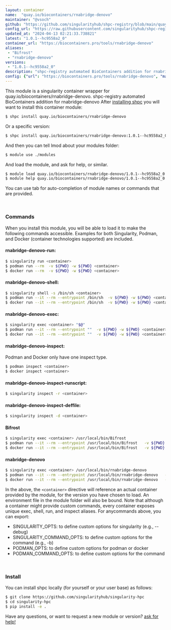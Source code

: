 ```yaml
---
layout: container
name:  "quay.io/biocontainers/rnabridge-denovo"
maintainer: "@vsoch"
github: "https://github.com/singularityhub/shpc-registry/blob/main/quay.io/biocontainers/rnabridge-denovo/container.yaml"
config_url: "https://raw.githubusercontent.com/singularityhub/shpc-registry/main/quay.io/biocontainers/rnabridge-denovo/container.yaml"
updated_at: "2024-04-13 02:21:33.738821"
latest: "1.0.1--hc9558a2_0"
container_url: "https://biocontainers.pro/tools/rnabridge-denovo"
aliases:
 - "Bifrost"
 - "rnabridge-denovo"
versions:
 - "1.0.1--hc9558a2_0"
description: "shpc-registry automated BioContainers addition for rnabridge-denovo"
config: {"url": "https://biocontainers.pro/tools/rnabridge-denovo", "maintainer": "@vsoch", "description": "shpc-registry automated BioContainers addition for rnabridge-denovo", "latest": {"1.0.1--hc9558a2_0": "sha256:5e715464efd5c850e963fa8643914c3b0aa90509043a50c2e96ea3dd33471f98"}, "tags": {"1.0.1--hc9558a2_0": "sha256:5e715464efd5c850e963fa8643914c3b0aa90509043a50c2e96ea3dd33471f98"}, "docker": "quay.io/biocontainers/rnabridge-denovo", "aliases": {"Bifrost": "/usr/local/bin/Bifrost", "rnabridge-denovo": "/usr/local/bin/rnabridge-denovo"}}
---
```


This module is a singularity container wrapper for quay.io/biocontainers/rnabridge-denovo.
shpc-registry automated BioContainers addition for rnabridge-denovo
After [installing shpc](#install) you will want to install this container module:


```bash
$ shpc install quay.io/biocontainers/rnabridge-denovo
```

Or a specific version:

```bash
$ shpc install quay.io/biocontainers/rnabridge-denovo:1.0.1--hc9558a2_0
```

And then you can tell lmod about your modules folder:

```bash
$ module use ./modules
```

And load the module, and ask for help, or similar.

```bash
$ module load quay.io/biocontainers/rnabridge-denovo/1.0.1--hc9558a2_0
$ module help quay.io/biocontainers/rnabridge-denovo/1.0.1--hc9558a2_0
```

You can use tab for auto-completion of module names or commands that are provided.

<br>

### Commands

When you install this module, you will be able to load it to make the following commands accessible.
Examples for both Singularity, Podman, and Docker (container technologies supported) are included.

#### rnabridge-denovo-run:

```bash
$ singularity run <container>
$ podman run --rm  -v ${PWD} -w ${PWD} <container>
$ docker run --rm  -v ${PWD} -w ${PWD} <container>
```

#### rnabridge-denovo-shell:

```bash
$ singularity shell -s /bin/sh <container>
$ podman run --it --rm --entrypoint /bin/sh  -v ${PWD} -w ${PWD} <container>
$ docker run --it --rm --entrypoint /bin/sh  -v ${PWD} -w ${PWD} <container>
```

#### rnabridge-denovo-exec:

```bash
$ singularity exec <container> "$@"
$ podman run --it --rm --entrypoint ""  -v ${PWD} -w ${PWD} <container> "$@"
$ docker run --it --rm --entrypoint ""  -v ${PWD} -w ${PWD} <container> "$@"
```

#### rnabridge-denovo-inspect:

Podman and Docker only have one inspect type.

```bash
$ podman inspect <container>
$ docker inspect <container>
```

#### rnabridge-denovo-inspect-runscript:

```bash
$ singularity inspect -r <container>
```

#### rnabridge-denovo-inspect-deffile:

```bash
$ singularity inspect -d <container>
```


#### Bifrost

```bash
$ singularity exec <container> /usr/local/bin/Bifrost
$ podman run --it --rm --entrypoint /usr/local/bin/Bifrost   -v ${PWD} -w ${PWD} <container> -c " $@"
$ docker run --it --rm --entrypoint /usr/local/bin/Bifrost   -v ${PWD} -w ${PWD} <container> -c " $@"
```


#### rnabridge-denovo

```bash
$ singularity exec <container> /usr/local/bin/rnabridge-denovo
$ podman run --it --rm --entrypoint /usr/local/bin/rnabridge-denovo   -v ${PWD} -w ${PWD} <container> -c " $@"
$ docker run --it --rm --entrypoint /usr/local/bin/rnabridge-denovo   -v ${PWD} -w ${PWD} <container> -c " $@"
```



In the above, the `<container>` directive will reference an actual container provided
by the module, for the version you have chosen to load. An environment file in the
module folder will also be bound. Note that although a container
might provide custom commands, every container exposes unique exec, shell, run, and
inspect aliases. For anycommands above, you can export:

 - SINGULARITY_OPTS: to define custom options for singularity (e.g., --debug)
 - SINGULARITY_COMMAND_OPTS: to define custom options for the command (e.g., -b)
 - PODMAN_OPTS: to define custom options for podman or docker
 - PODMAN_COMMAND_OPTS: to define custom options for the command

<br>

### Install

You can install shpc locally (for yourself or your user base) as follows:

```bash
$ git clone https://github.com/singularityhub/singularity-hpc
$ cd singularity-hpc
$ pip install -e .
```

Have any questions, or want to request a new module or version? [ask for help!](https://github.com/singularityhub/singularity-hpc/issues)